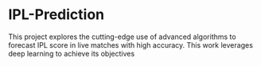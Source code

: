 # IPL-Prediction
This project explores the cutting-edge use of advanced algorithms to forecast IPL score in live matches with high accuracy. This work leverages deep learning to achieve its objectives
